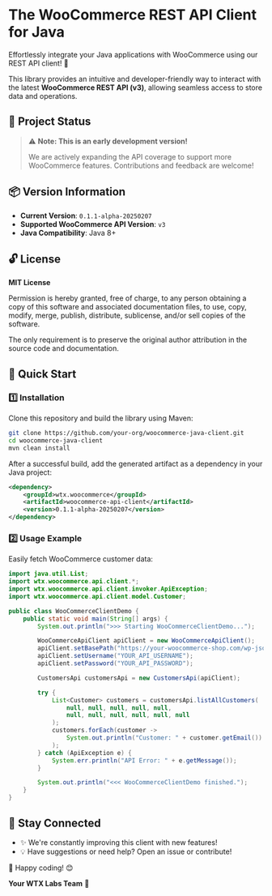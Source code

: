 # The WooCommerce REST API Client for Java

Effortlessly integrate your Java applications with WooCommerce using our REST API client! 🚀

This library provides an intuitive and developer-friendly way to interact with the latest **WooCommerce REST API (v3)**, allowing seamless access to store data and operations.

## 🚨 Project Status

> ⚠️ **Note: This is an early development version!**
> 
> We are actively expanding the API coverage to support more WooCommerce features.
> Contributions and feedback are welcome!

## 📦 Version Information

- **Current Version**: `0.1.1-alpha-20250207`
- **Supported WooCommerce API Version**: `v3`
- **Java Compatibility**: Java 8+

## 🔓 License

**MIT License**

Permission is hereby granted, free of charge, to any person obtaining a copy of this software and associated documentation files, to use, copy, modify, merge, publish, distribute, sublicense, and/or sell copies of the software.

The only requirement is to preserve the original author attribution in the source code and documentation.

## 🚀 Quick Start

### 1️⃣ Installation

Clone this repository and build the library using Maven:

```sh
git clone https://github.com/your-org/woocommerce-java-client.git
cd woocommerce-java-client
mvn clean install
```

After a successful build, add the generated artifact as a dependency in your Java project:

```xml
<dependency>
    <groupId>wtx.woocommerce</groupId>
    <artifactId>woocommerce-api-client</artifactId>
    <version>0.1.1-alpha-20250207</version>
</dependency>
```

### 2️⃣ Usage Example

Easily fetch WooCommerce customer data:

```java
import java.util.List;
import wtx.woocommerce.api.client.*;
import wtx.woocommerce.api.client.invoker.ApiException;
import wtx.woocommerce.api.client.model.Customer;

public class WooCommerceClientDemo {
    public static void main(String[] args) {
        System.out.println(">>> Starting WooCommerceClientDemo...");

        WooCommerceApiClient apiClient = new WooCommerceApiClient();
        apiClient.setBasePath("https://your-woocommerce-shop.com/wp-json/wc/v3");
        apiClient.setUsername("YOUR_API_USERNAME");
        apiClient.setPassword("YOUR_API_PASSWORD");

        CustomersApi customersApi = new CustomersApi(apiClient);

        try {
            List<Customer> customers = customersApi.listAllCustomers(
                null, null, null, null, null, 
                null, null, null, null, null, null
            );
            customers.forEach(customer -> 
                System.out.println("Customer: " + customer.getEmail())
            );
        } catch (ApiException e) {
            System.err.println("API Error: " + e.getMessage());
        }

        System.out.println("<<< WooCommerceClientDemo finished.");
    }
}
```

## 🔗 Stay Connected

- ✨ We're constantly improving this client with new features!
- 💡 Have suggestions or need help? Open an issue or contribute!

🚀 Happy coding! 😊

**Your WTX Labs Team** 🚀